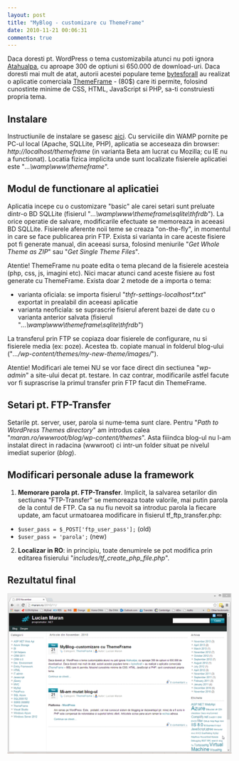 ```yaml
---
layout: post
title: "MyBlog - customizare cu ThemeFrame"
date: 2010-11-21 00:06:31
comments: true
---
```


Daca doresti pt. WordPress o tema customizabila atunci nu poti ignora [Atahualpa](http://wordpress.org/themes/atahualpa "Atahualpa"), cu aproape 300 de optiuni si 650.000 de download-uri. Daca doresti mai mult de atat, autorii acestei populare teme [bytesforall](http://wordpress.bytesforall.com) au realizat o aplicatie comerciala [ThemeFrame](http://themeframe.com) - (80$) care iti permite, folosind cunostinte minime de CSS, HTML, JavaScript si PHP, sa-ti construiesti propria tema.

## Instalare

Instructiunile de instalare se gasesc [aici](http://forum.bytesforall.com/showthread.php?t=9143). Cu serviciile din WAMP pornite pe PC-ul local (Apache, SQLLite, PHP), aplicatia se acceseaza din browser: _http://localhost/themeframe_ (in varianta Beta am lucrat cu Mozilla; cu IE nu a functionat). Locatia fizica implicita unde sunt localizate fisierele aplicatiei este "_...\wamp\www\themeframe_".

## Modul de functionare al aplicatiei

Aplicatia incepe cu o customizare "basic" ale carei setari sunt preluate dintr-o BD SQLLite (fisierul "_...\wamp\www\themeframe\sqlite\thfrdb_"). La orice operatie de salvare, modificarile efectuate se memoreaza in aceeasi BD SQLLite. Fisierele aferente noii teme se creaza "on-the-fly", in momentul in care se face publicarea prin FTP. Exista si varianta in care aceste fisiere pot fi generate manual, din aceeasi sursa, folosind meniurile "_Get Whole Theme as ZIP_" sau "_Get Single Theme Files_".

Atentie! ThemeFrame nu poate edita o tema plecand de la fisierele acesteia (php, css, js, imagini etc). Nici macar atunci cand aceste fisiere au fost generate cu ThemeFrame. Exista doar 2 metode de a importa o tema:

- varianta oficiala: se importa fisierul "_thfr-settings-localhost\*.txt_" exportat in prealabil din aceeasi aplicatie
- varianta neoficiala: se suprascrie fisierul aferent bazei de date cu o varianta anterior salvata (fisierul "_...\wamp\www\themeframe\sqlite\thfrdb_")

La transferul prin FTP se copiaza doar fisierele de configurare, nu si fisierele media (ex: poze). Acestea tb. copiate manual in folderul blog-ului ("_.../wp-content/themes/my-new-theme/images/_").

Atentie! Modificari ale temei NU se vor face direct din sectiunea "_wp-admin_" a site-ului decat pt. testare. In caz contrar, modificarile astfel facute vor fi suprascrise la primul transfer prin FTP facut din ThemeFrame.

## Setari pt. FTP-Transfer

Setarile pt. server, user, parola si nume-tema sunt clare. Pentru "_Path to WordPress Themes directory_" am introdus calea "_maran.ro/wwwroot/blog/wp-content/themes_". Asta fiiindca blog-ul nu l-am instalat direct in radacina (wwwroot) ci intr-un folder situat pe nivelul imediat superior (_blog_).

## Modificari personale aduse la framework

1. **Memorare parola pt. FTP-Transfer**. Implicit, la salvarea setarilor din sectiunea "FTP-Transfer" se memoreaza toate valorile, mai putin parola de la contul de FTP. Ca sa nu fiu nevoit sa introduc parola la fiecare update, am facut urmatoarea modificare in fisierul tf_ftp_transfer.php:

- `$user_pass = $_POST['ftp_user_pass'];` (old)
- `$user_pass = 'parola';` (new)

2. **Localizar in RO**: in principiu, toate denumirele se pot modifica prin editarea fisierului "_includes/tf_create_php_file.php_".

## Rezultatul final

![my blog theme](/assets/images/2010/Myblog-theme.png)
